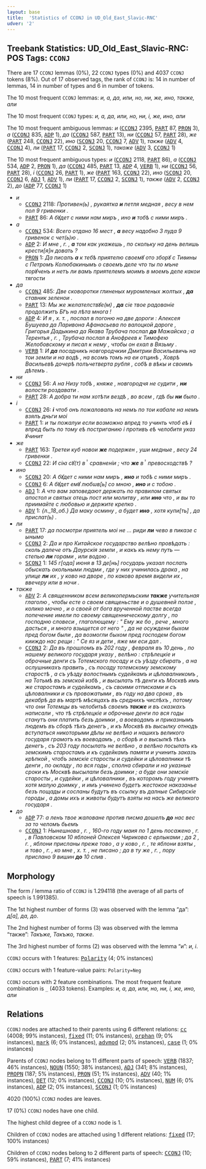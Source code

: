 ```yaml
---
layout: base
title:  'Statistics of CCONJ in UD_Old_East_Slavic-RNC'
udver: '2'
---
```


## Treebank Statistics: UD_Old_East_Slavic-RNC: POS Tags: `CCONJ`

There are 17 `CCONJ` lemmas (0%), 22 `CCONJ` types (0%) and 4037 `CCONJ` tokens (8%).
Out of 17 observed tags, the rank of `CCONJ` is: 14 in number of lemmas, 14 in number of types and 6 in number of tokens.

The 10 most frequent `CCONJ` lemmas: <em>и, а, да, или, но, ни, же, ино, также, али</em>

The 10 most frequent `CCONJ` types:  <em>и, а, да, или, но, ни, і, же, ино, али</em>

The 10 most frequent ambiguous lemmas: <em>и</em> (<tt><a href="orv_rnc-pos-CCONJ.html">CCONJ</a></tt> 2395, <tt><a href="orv_rnc-pos-PART.html">PART</a></tt> 87, <tt><a href="orv_rnc-pos-PRON.html">PRON</a></tt> 3), <em>а</em> (<tt><a href="orv_rnc-pos-CCONJ.html">CCONJ</a></tt> 835, <tt><a href="orv_rnc-pos-ADP.html">ADP</a></tt> 1), <em>да</em> (<tt><a href="orv_rnc-pos-CCONJ.html">CCONJ</a></tt> 587, <tt><a href="orv_rnc-pos-PART.html">PART</a></tt> 13), <em>ни</em> (<tt><a href="orv_rnc-pos-CCONJ.html">CCONJ</a></tt> 57, <tt><a href="orv_rnc-pos-PART.html">PART</a></tt> 28), <em>же</em> (<tt><a href="orv_rnc-pos-PART.html">PART</a></tt> 248, <tt><a href="orv_rnc-pos-CCONJ.html">CCONJ</a></tt> 22), <em>ино</em> (<tt><a href="orv_rnc-pos-SCONJ.html">SCONJ</a></tt> 20, <tt><a href="orv_rnc-pos-CCONJ.html">CCONJ</a></tt> 7, <tt><a href="orv_rnc-pos-ADV.html">ADV</a></tt> 1), <em>также</em> (<tt><a href="orv_rnc-pos-ADV.html">ADV</a></tt> 4, <tt><a href="orv_rnc-pos-CCONJ.html">CCONJ</a></tt> 4), <em>ли</em> (<tt><a href="orv_rnc-pos-PART.html">PART</a></tt> 17, <tt><a href="orv_rnc-pos-CCONJ.html">CCONJ</a></tt> 2, <tt><a href="orv_rnc-pos-SCONJ.html">SCONJ</a></tt> 1), <em>такоже</em> (<tt><a href="orv_rnc-pos-ADV.html">ADV</a></tt> 3, <tt><a href="orv_rnc-pos-CCONJ.html">CCONJ</a></tt> 1)

The 10 most frequent ambiguous types:  <em>и</em> (<tt><a href="orv_rnc-pos-CCONJ.html">CCONJ</a></tt> 2118, <tt><a href="orv_rnc-pos-PART.html">PART</a></tt> 86), <em>а</em> (<tt><a href="orv_rnc-pos-CCONJ.html">CCONJ</a></tt> 534, <tt><a href="orv_rnc-pos-ADP.html">ADP</a></tt> 2, <tt><a href="orv_rnc-pos-PRON.html">PRON</a></tt> 1), <em>да</em> (<tt><a href="orv_rnc-pos-CCONJ.html">CCONJ</a></tt> 485, <tt><a href="orv_rnc-pos-PART.html">PART</a></tt> 13, <tt><a href="orv_rnc-pos-ADP.html">ADP</a></tt> 4, <tt><a href="orv_rnc-pos-VERB.html">VERB</a></tt> 1), <em>ни</em> (<tt><a href="orv_rnc-pos-CCONJ.html">CCONJ</a></tt> 56, <tt><a href="orv_rnc-pos-PART.html">PART</a></tt> 28), <em>і</em> (<tt><a href="orv_rnc-pos-CCONJ.html">CCONJ</a></tt> 26, <tt><a href="orv_rnc-pos-PART.html">PART</a></tt> 1), <em>же</em> (<tt><a href="orv_rnc-pos-PART.html">PART</a></tt> 163, <tt><a href="orv_rnc-pos-CCONJ.html">CCONJ</a></tt> 22), <em>ино</em> (<tt><a href="orv_rnc-pos-SCONJ.html">SCONJ</a></tt> 20, <tt><a href="orv_rnc-pos-CCONJ.html">CCONJ</a></tt> 6, <tt><a href="orv_rnc-pos-ADJ.html">ADJ</a></tt> 1, <tt><a href="orv_rnc-pos-ADV.html">ADV</a></tt> 1), <em>ли</em> (<tt><a href="orv_rnc-pos-PART.html">PART</a></tt> 17, <tt><a href="orv_rnc-pos-CCONJ.html">CCONJ</a></tt> 2, <tt><a href="orv_rnc-pos-SCONJ.html">SCONJ</a></tt> 1), <em>также</em> (<tt><a href="orv_rnc-pos-ADV.html">ADV</a></tt> 2, <tt><a href="orv_rnc-pos-CCONJ.html">CCONJ</a></tt> 2), <em>до</em> (<tt><a href="orv_rnc-pos-ADP.html">ADP</a></tt> 77, <tt><a href="orv_rnc-pos-CCONJ.html">CCONJ</a></tt> 1)


* <em>и</em>
  * <tt><a href="orv_rnc-pos-CCONJ.html">CCONJ</a></tt> 2118: <em>Противен(ь) , рукаятка <b>и</b> петля медная , весу в нем пол 9 гривенки .</em>
  * <tt><a href="orv_rnc-pos-PART.html">PART</a></tt> 86: <em>А бꙋдет с ними нам миръ , ино <b>и</b> тобѣ с ними миръ .</em>
* <em>а</em>
  * <tt><a href="orv_rnc-pos-CCONJ.html">CCONJ</a></tt> 534: <em>Всего отдано 16 мест , <b>а</b> весу надобно 3 пуда 9 гривенок с чет(ь)ю .</em>
  * <tt><a href="orv_rnc-pos-ADP.html">ADP</a></tt> 2: <em>И мне , г. , <b>а</b> том как укажешь , по скольку на день велишь крести[я]н довать ?</em>
  * <tt><a href="orv_rnc-pos-PRON.html">PRON</a></tt> 1: <em>Да писалъ <b>а</b> к тебѣ приятелю своемꙋ ото зборꙋ с Тиѳины с Петромъ Колюбакинымъ о своемъ деле что ты по мъне порꙋченъ и нетъ ли вамъ приятелемъ моимъ в моемъ деле какои тягости</em>
* <em>да</em>
  * <tt><a href="orv_rnc-pos-CCONJ.html">CCONJ</a></tt> 485: <em>Две сковоротки глиненых муромленых жолтых , <b>да</b> ставник зеленои .</em>
  * <tt><a href="orv_rnc-pos-PART.html">PART</a></tt> 13: <em>Мы же желателствꙋе(м) , <b>да</b> сіе твое радованіе продолжитъ Бг҃ъ на лѣта многа !</em>
  * <tt><a href="orv_rnc-pos-ADP.html">ADP</a></tt> 4: <em>И я , х. т. , послал в погоню на две дороги : Алексея Бушуева да Ларивона Афанасьева по валоцкой дароге , Григорья Дадыкина да Якава Трубача послал <b>да</b> Мажайска ; а Терентья , г. , Трубача послал в Анофреев к Тимофею Желобовскому и писал к нему , чтобы он ехал в Вязьму .</em>
  * <tt><a href="orv_rnc-pos-VERB.html">VERB</a></tt> 1: <em>И <b>да</b> посадникъ новгородчкии Дмитрии Васильевичь на тои земли и на водѣ , на всомъ томъ на еи отцинѣ , Ховрѣ Васильевѣ дочерѣ полъчетверта рубля , собѣ в вѣкы и своимъ дѣтемъ .</em>
* <em>ни</em>
  * <tt><a href="orv_rnc-pos-CCONJ.html">CCONJ</a></tt> 56: <em>А на Низу тобѣ , княже , новгородчя не судити , <b>ни</b> волости роздавати .</em>
  * <tt><a href="orv_rnc-pos-PART.html">PART</a></tt> 28: <em>А добра ти нам хотѣти вездѣ , во всем , гдѣ бы <b>ни</b> было .</em>
* <em>і</em>
  * <tt><a href="orv_rnc-pos-CCONJ.html">CCONJ</a></tt> 26: <em><b>і</b> чтоб онъ пожаловалъ на немъ по тои кабале на немъ взялъ дньги моі</em>
  * <tt><a href="orv_rnc-pos-PART.html">PART</a></tt> 1: <em>и ты пожалуи если возможно впред то учинть чтоб еѣ <b>і</b> впред быть по тому еѣ постриганию і противъ еѣ челобитя указ ꙋчинит</em>
* <em>же</em>
  * <tt><a href="orv_rnc-pos-PART.html">PART</a></tt> 163: <em>Третеи куб новои <b>же</b> подержен , уши медные , весу 24 гривенки .</em>
  * <tt><a href="orv_rnc-pos-CCONJ.html">CCONJ</a></tt> 22: <em>И сіꙗ сꙋ(т) вⸯ сравненіи ; что <b>же</b> вⸯ превосходствѣ ?</em>
* <em>ино</em>
  * <tt><a href="orv_rnc-pos-SCONJ.html">SCONJ</a></tt> 20: <em>А бꙋдет с ними нам миръ , <b>ино</b> и тобѣ с ними миръ .</em>
  * <tt><a href="orv_rnc-pos-CCONJ.html">CCONJ</a></tt> 6: <em>А бꙋдет емꙋ любѡв[ь] со мною , <b>ино</b> и с тобою .</em>
  * <tt><a href="orv_rnc-pos-ADJ.html">ADJ</a></tt> 1: <em>А что вам заповедают держать по правилом святых апостол и святых отець пост или молитву , или <b>ино</b> что , и вы то приимайте с любовью и держите крепко .</em>
  * <tt><a href="orv_rnc-pos-ADV.html">ADV</a></tt> 1: <em>{л._18_об.} Да маку осмину , а будет <b>ино</b> , хотя купи[ть] , да прислат(ь) .</em>
* <em>ли</em>
  * <tt><a href="orv_rnc-pos-PART.html">PART</a></tt> 17: <em>да посмотри приятель моі не ... риди <b>ли</b> чево в пиказе с ынымо</em>
  * <tt><a href="orv_rnc-pos-CCONJ.html">CCONJ</a></tt> 2: <em>Да и про Китайское государство велѣно провѣдать : сколь далече отъ Даурскія земли , и какъ къ нему путь — степью <b>ли</b> горами , или водою .</em>
  * <tt><a href="orv_rnc-pos-SCONJ.html">SCONJ</a></tt> 1: <em>145 г[ода] июня в 13 де[нь] государь указал послать обыскать окольными людми , где у них учинилась драка , на улице <b>ли</b> их , у ково на дворе , по каково время видели их , ввечеру или в ночи .</em>
* <em>также</em>
  * <tt><a href="orv_rnc-pos-ADV.html">ADV</a></tt> 2: <em>А священником всем великопермьским <b>также</b> учительная глаголю , чтобы есте о своем священьстве и о душевней ползе , колико мочно , и о своей от бога врученной пастве всегда попечение имели по своему священническому долгу , по господню словеси , глаголющему : " Ему же бо , рече , много дасться , и много взыщется от него " , да не осуждени быхом пред богом были , да возмогли быхом пред господем богом кииждо нас рещи : " Се яз и дети , яже ми еси дал .</em>
  * <tt><a href="orv_rnc-pos-CCONJ.html">CCONJ</a></tt> 2: <em>Да въ прошломъ въ 202 году , февраля въ 10 день , по нашему великого государя указу , велѣно : стрѣлецкіе и оброчные денги съ Тотемского посаду и съ уѣзду сбирать , а на ослушникахъ править , съ посаду тотемскому земскому старостѣ , а съ уѣзду волостнымъ судейкамъ и цѣловалникомъ , на Тотьмѣ въ земской избѣ , и высылать тѣ денги къ Москвѣ имъ же старостамъ и судейкамъ , съ своими отписками и съ цѣловалники и съ провожатыми , въ году на два срока , въ декабрѣ да въ мартѣ мѣсяцахъ въ среднихъ числѣхъ , потому что они Тотемцы въ челобитьѣ своемъ <b>также</b> и въ сказкахъ написали , что тѣ стрѣлецкіе и оброчные денги по вся годы станутъ они платить безъ доимки , а воеводамъ и приказнымъ людемъ въ сборѣ тѣхъ денегъ , и къ Москвѣ въ высылку отнюдъ вступаться никоторыми дѣлы не велѣно и нашихъ великого государя грамотъ къ воеводамъ , о сборѣ и о высылкѣ тѣхъ денегъ , съ 203 году посылать не велѣно , а велѣно посылать къ земскимъ старостамъ и къ судейкамъ памяти и учинить заказъ крѣпкой , чтобъ земскіе старосты и судейки и цѣловалники тѣ денги , по окладу , по вся годы , сполна сбирали и на указные сроки къ Москвѣ высылали безъ доимки ; а буде они земскіе старосты , и судейки , и цѣловалники , въ которомъ году учинятъ хотя малую доимку , и имъ учинено будетъ жестокое наказанье безъ пощады и сосланы будутъ въ ссылку въ далные Сибирскіе городы , а домы ихъ и животы будутъ взяты на насъ же великого государя .</em>
* <em>до</em>
  * <tt><a href="orv_rnc-pos-ADP.html">ADP</a></tt> 77: <em>а ленъ твое жаловане против писма дошелъ <b>до</b> нас вес за то челомъ бьемъ</em>
  * <tt><a href="orv_rnc-pos-CCONJ.html">CCONJ</a></tt> 1: <em>Нынешнова , г. , 160-го году маия по 1 день посажено , г. , в Павловском 10 яблоней Олексея Чирикова с ерлыками ; да 2 , г. , яблони присланы преже тово , а у ково , г. , те яблони взяты , и тово , г. , ко мне , х. т. , не писано ; да в ту же , г. , пору прислано 9 вишин <b>до</b> 10 слив .</em>

## Morphology

The form / lemma ratio of `CCONJ` is 1.294118 (the average of all parts of speech is 1.991385).

The 1st highest number of forms (3) was observed with the lemma “да”: <em>д[а], да, до</em>.

The 2nd highest number of forms (3) was observed with the lemma “также”: <em>Такъже, Такъжо, также</em>.

The 3rd highest number of forms (2) was observed with the lemma “и”: <em>и, і</em>.

`CCONJ` occurs with 1 features: <tt><a href="orv_rnc-feat-Polarity.html">Polarity</a></tt> (4; 0% instances)

`CCONJ` occurs with 1 feature-value pairs: `Polarity=Neg`

`CCONJ` occurs with 2 feature combinations.
The most frequent feature combination is `_` (4033 tokens).
Examples: <em>и, а, да, или, но, ни, і, же, ино, али</em>


## Relations

`CCONJ` nodes are attached to their parents using 6 different relations: <tt><a href="orv_rnc-dep-cc.html">cc</a></tt> (4008; 99% instances), <tt><a href="orv_rnc-dep-fixed.html">fixed</a></tt> (11; 0% instances), <tt><a href="orv_rnc-dep-orphan.html">orphan</a></tt> (9; 0% instances), <tt><a href="orv_rnc-dep-mark.html">mark</a></tt> (6; 0% instances), <tt><a href="orv_rnc-dep-advmod.html">advmod</a></tt> (2; 0% instances), <tt><a href="orv_rnc-dep-case.html">case</a></tt> (1; 0% instances)

Parents of `CCONJ` nodes belong to 11 different parts of speech: <tt><a href="orv_rnc-pos-VERB.html">VERB</a></tt> (1837; 46% instances), <tt><a href="orv_rnc-pos-NOUN.html">NOUN</a></tt> (1550; 38% instances), <tt><a href="orv_rnc-pos-ADJ.html">ADJ</a></tt> (341; 8% instances), <tt><a href="orv_rnc-pos-PROPN.html">PROPN</a></tt> (187; 5% instances), <tt><a href="orv_rnc-pos-PRON.html">PRON</a></tt> (51; 1% instances), <tt><a href="orv_rnc-pos-ADV.html">ADV</a></tt> (40; 1% instances), <tt><a href="orv_rnc-pos-DET.html">DET</a></tt> (12; 0% instances), <tt><a href="orv_rnc-pos-CCONJ.html">CCONJ</a></tt> (10; 0% instances), <tt><a href="orv_rnc-pos-NUM.html">NUM</a></tt> (6; 0% instances), <tt><a href="orv_rnc-pos-ADP.html">ADP</a></tt> (2; 0% instances), <tt><a href="orv_rnc-pos-SCONJ.html">SCONJ</a></tt> (1; 0% instances)

4020 (100%) `CCONJ` nodes are leaves.

17 (0%) `CCONJ` nodes have one child.

The highest child degree of a `CCONJ` node is 1.

Children of `CCONJ` nodes are attached using 1 different relations: <tt><a href="orv_rnc-dep-fixed.html">fixed</a></tt> (17; 100% instances)

Children of `CCONJ` nodes belong to 2 different parts of speech: <tt><a href="orv_rnc-pos-CCONJ.html">CCONJ</a></tt> (10; 59% instances), <tt><a href="orv_rnc-pos-PART.html">PART</a></tt> (7; 41% instances)

